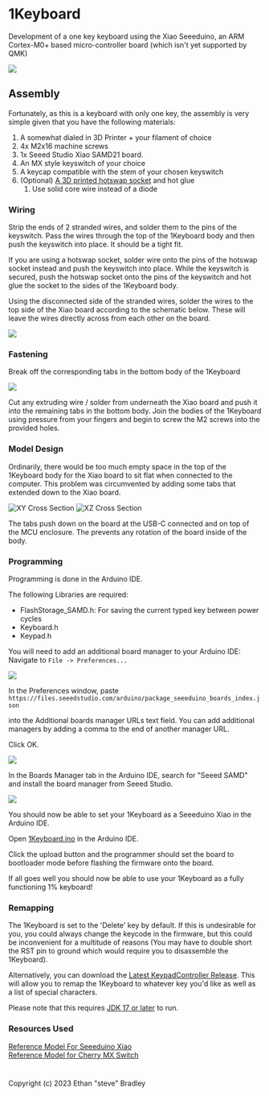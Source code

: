 # 1Keyboard
Development of a one key keyboard using the Xiao Seeeduino, an ARM Cortex-M0+ based micro-controller board (which isn't yet supported by QMK)

![](img/1keyboard.jpg)

## Assembly
Fortunately, as this is a keyboard with only one key, the assembly is very simple given that you have the following materials:
1. A somewhat dialed in 3D Printer + your filament of choice
2. 4x M2x16 machine screws
3. 1x Seeed Studio Xiao SAMD21 board.
4. An MX style keyswitch of your choice
5. A keycap compatible with the stem of your chosen keyswitch
6. (Optional) [A 3D printed hotswap socket](https://github.com/stingray127/handwirehotswap) and hot glue 
   1. Use solid core wire instead of a diode

### Wiring
Strip the ends of 2 stranded wires, and solder them to the pins of the keyswitch. Pass the wires through the top of the 1Keyboard body and then push the keyswitch into place. It should be a tight fit.

If you are using a hotswap socket, solder wire onto the pins of the hotswap socket instead and push the keyswitch into place. While the keyswitch is secured, push the hotswap socket onto the pins of the keyswitch and hot glue the socket to the sides of the 1Keyboard body.

Using the disconnected side of the stranded wires, solder the wires to the top side of the Xiao board according to the schematic below. These will leave the wires directly across from each other on the board.

![](img/schem.png)

### Fastening
Break off the corresponding tabs in the bottom body of the 1Keyboard

![](img/bottomstl.png)

Cut any extruding wire / solder from underneath the Xiao board and push it into the remaining tabs in the bottom body. Join the bodies of the 1Keyboard using pressure from your fingers and begin to screw the M2 screws into the provided holes.

### Model Design

Ordinarily, there would be too much empty space in the top of the 1Keyboard body for the Xiao board to sit flat when connected to the computer. This problem was circumvented by adding some tabs that extended down to the Xiao board.

![XY Cross Section](img/cross%20section%20xy.png)
![XZ Cross Section](img/cross%20section%20xz.png)

The tabs push down on the board at the USB-C connected and on top of the MCU enclosure. The prevents any rotation of the board inside of the body.
### Programming
Programming is done in the Arduino IDE.

The following Libraries are required:
- FlashStorage_SAMD.h: For saving the current typed key between power cycles
- Keyboard.h
- Keypad.h

You will need to add an additional board manager to your Arduino IDE:  
Navigate to `File -> Preferences...`

![](img/programming1.png)

In the Preferences window, paste  
`https://files.seeedstudio.com/arduino/package_seeeduino_boards_index.json`
 
into the Additional boards manager URLs text field. You can add additional managers by adding a comma to the end of another manager URL.

Click OK.

![](img/programming2.png)

In the Boards Manager tab in the Arduino IDE, search for "Seeed SAMD" and install the board manager from Seeed Studio.

![](img/programming3.png)

You should now be able to set your 1Keyboard as a Seeeduino Xiao in the Arduino IDE. 

Open [1Keyboard.ino](src/firmware/1Keyboard.ino) in the Arduino IDE.

Click the upload button and the programmer should set the board to bootloader mode before flashing the firmware onto the board.

If all goes well you should now be able to use your 1Keyboard as a fully functioning 1% keyboard!

### Remapping
The 1Keyboard is set to the 'Delete' key by default. If this is undesirable for you, you could always change the keycode in the firmware, but this could be inconvenient for a multitude of reasons (You may have to double short the RST pin to ground which would require you to disassemble the 1Keyboard).

Alternatively, you can download the [Latest KeypadController Release](https://github.com/Brethan/1Keyboard/releases). This will allow you to remap the 1Keyboard to whatever key you'd like as well as a list of special characters.

Please note that this requires [JDK 17 or later](https://www.oracle.com/java/technologies/downloads/#java17) to run.

### Resources Used
[Reference Model For Seeeduino Xiao](https://grabcad.com/library/seeeduino-xiao-2)  
[Reference Model for Cherry MX Switch](https://grabcad.com/library/cherry-mx-switch-5)


#
Copyright (c) 2023 Ethan "steve" Bradley